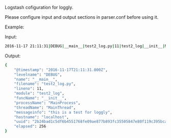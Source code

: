 Logstash cofiguration for loggly.

Please configure input and output sections in parser.conf before using it.



Example:

Input:

```bash
2016-11-17 21:11:31|DEBUG|__main__|test2_log.py|11|test2_log|__init__|MainProcess|MainThread|this is a test for loggly|localhost|2b24bad1c5df6b4551768fe09ae877b893fc35505847e80f119c395bca27|256
```


Output:
```bash
{
    "@timestamp": "2016-11-17T21:11:31.000Z",
    "levelname": "DEBUG",
    "name": "__main__",
    "filename": "test2_log.py",
    "lineno": 11,
    "module": "test2_log",
    "funcName": "__init__",
    "processName": "MainProcess",
    "threadName": "MainThread",
    "messageinfo": "this is a test for loggly",
    "hostname": "localhost",
    "uuid": "2b24bad1c5df6b4551768fe09ae877b893fc35505847e80f119c395bca27",
    "elapsed": 256
}
```
